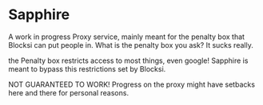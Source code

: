 # Sapphire
A work in progress Proxy service, mainly meant for the penalty box that Blocksi can put people in.
What is the penalty box you ask? It sucks really.

the Penalty box restricts access to most things, even google! 
Sapphire is meant to bypass this restrictions set by Blocksi.

NOT GUARANTEED TO WORK! 
Progress on the proxy might have setbacks here and there for personal reasons.